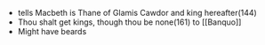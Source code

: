 - tells Macbeth is Thane of Glamis Cawdor and king hereafter(144)
- Thou shalt get kings, though thou be none(161) to [[Banquo]]
- Might have beards